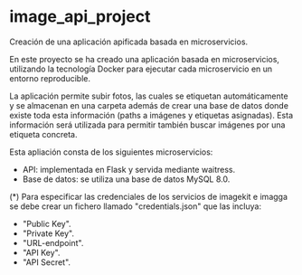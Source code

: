 # image_api_project
Creación de una aplicación apificada basada en microservicios.

En este proyecto se ha creado una aplicación basada en microservicios, utilizando la tecnología Docker para ejecutar cada microservicio en un entorno reproducible.

La aplicación permite subir fotos, las cuales se etiquetan automáticamente y se almacenan en una carpeta además de crear una base de datos donde existe toda esta información (paths a imágenes y etiquetas asignadas). Esta información será utilizada para permitir también buscar imágenes por una etiqueta concreta.

Esta apliación consta de los siguientes microservicios:

 - API: implementada en Flask y servida mediante waitress. 
 - Base de datos: se utiliza una base de datos MySQL 8.0.

(*) Para especificar las credenciales de los servicios de imagekit e imagga se debe crear un fichero llamado "credentials.json" que las incluya:
 - "Public Key".
 - "Private Key".
 - "URL-endpoint".
 - "API Key".
 - "API Secret".
